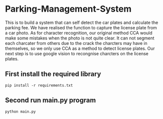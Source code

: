 # Parking-Management-System
This is to build a system that can self detect the car plates and calculate the parking fee. We have realised the function to capture the license plate from a car photo. As for character recognition, our original method CCA would make some mistakes when the photo is not quite clear. It can not segment each charcater from others due to the crack the charcters may have in themselves, so we only use CCA as a method to detect license plates. Our next step is to use google vision to recongnise charcters on the license plates. 

## First install the required library

    pip install -r requirements.txt 

## Second run main.py program
    python main.py
